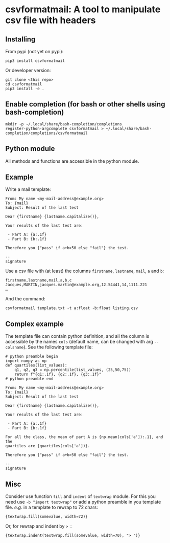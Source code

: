 # csvformatmail: A tool to manipulate csv file with headers

## Installing

From pypi (not yet on pypi):

```
pip3 install csvformatmail
```

Or developer version:

```
git clone <this repo>
cd csvformatmail
pip3 install -e .
```

## Enable completion (for bash or other shells using bash-completion)

```
mkdir -p ~/.local/share/bash-completion/completions
register-python-argcomplete csvformatmail > ~/.local/share/bash-completion/completions/csvformatmail
```

## Python module

All methods and functions are accessible in the python module.

## Example

Write a mail template:

```
From: My name <my-mail-address@example.org>
To: {mail}
Subject: Result of the last test

Dear {firstname} {lastname.capitalize()},

Your results of the last test are:

 - Part A: {a:.1f}
 - Part B: {b:.1f}

Therefore you {"pass" if a+b>50 else "fail"} the test.

-- 
signature
```

Use a csv file with (at least) the columns `firstname`, `lastname`, `mail`, `a`
and `b`:

```
firstname,lastname,mail,a,b,c
Jacques,MARTIN,jacques.martin@example.org,12.54441,14,1111.221
…
```

And the command:

```
csvformatmail template.txt -t a:float -b:float listing.csv
```

## Complex example

The template file can contain python definition, and all the column is
accessible by the names `cols` (default name, can be changed with arg
`--colsname`). See the following template file:

```
# python preamble begin
import numpy as np
def quartiles(list_values):
    q1, q2, q3 = np.percentile(list_values, (25,50,75))
    return f"{q1:.1f}, {q2:.1f}, {q3:.1f}"
# python preamble end

From: My name <my-mail-address@example.org>
To: {mail}
Subject: Result of the last test

Dear {firstname} {lastname.capitalize()},

Your results of the last test are:

 - Part A: {a:.1f}
 - Part B: {b:.1f}

For all the class, the mean of part A is {np.mean(cols['a']):.1}, and the
quartiles are {quartiles(cols['a'])}.

Therefore you {"pass" if a+b>50 else "fail"} the test.

-- 
signature
```

## Misc

Consider use function `fill` and `indent` of `textwrap` module. For this you
need use `-b "import textwrap"` or add a python preamble in you template file.
_e.g._ in a template to rewrap to 72 chars:

```
{textwrap.fill(somevalue, width=72)}
```

Or, for rewrap and indent by `> `:

```
{textwrap.indent(textwrap.fill(somevalue, width=70), "> ")}
```
